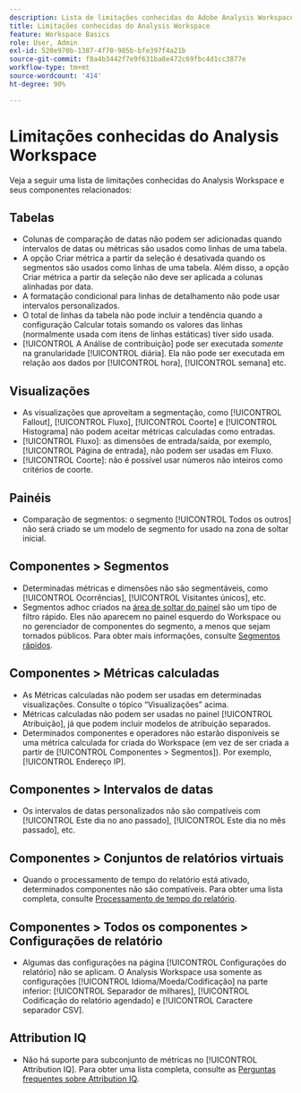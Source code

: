 ```yaml
---
description: Lista de limitações conhecidas do Adobe Analysis Workspace e dos componentes relacionados a ele
title: Limitações conhecidas do Analysis Workspace
feature: Workspace Basics
role: User, Admin
exl-id: 520e970b-1387-4f70-985b-bfe397f4a21b
source-git-commit: f8a4b3442f7e9f631ba8e472c69fbc4d1cc3877e
workflow-type: tm+mt
source-wordcount: '414'
ht-degree: 90%

---
```


# Limitações conhecidas do Analysis Workspace

Veja a seguir uma lista de limitações conhecidas do Analysis Workspace e seus componentes relacionados:

## Tabelas

* Colunas de comparação de datas não podem ser adicionadas quando intervalos de datas ou métricas são usados como linhas de uma tabela.
* A opção Criar métrica a partir da seleção é desativada quando os segmentos são usados como linhas de uma tabela. Além disso, a opção Criar métrica a partir da seleção não deve ser aplicada a colunas alinhadas por data.
* A formatação condicional para linhas de detalhamento não pode usar intervalos personalizados.
* O total de linhas da tabela não pode incluir a tendência quando a configuração Calcular totais somando os valores das linhas (normalmente usada com itens de linhas estáticas) tiver sido usada.
* [!UICONTROL A Análise de contribuição] pode ser executada _somente_ na granularidade [!UICONTROL diária]. Ela não pode ser executada em relação aos dados por [!UICONTROL hora], [!UICONTROL semana] etc.

## Visualizações

* As visualizações que aproveitam a segmentação, como [!UICONTROL Fallout], [!UICONTROL Fluxo], [!UICONTROL Coorte] e [!UICONTROL Histograma] não podem aceitar métricas calculadas como entradas.
* [!UICONTROL Fluxo]: as dimensões de entrada/saída, por exemplo, [!UICONTROL Página de entrada], não podem ser usadas em Fluxo.
* [!UICONTROL Coorte]: não é possível usar números não inteiros como critérios de coorte.

## Painéis

* Comparação de segmentos: o segmento [!UICONTROL Todos os outros] não será criado se um modelo de segmento for usado na zona de soltar inicial.

## Componentes > Segmentos

* Determinadas métricas e dimensões não são segmentáveis, como [!UICONTROL Ocorrências], [!UICONTROL Visitantes únicos], etc.
* Segmentos adhoc criados na [área de soltar do painel](https://experienceleague.adobe.com/docs/analytics/analyze/analysis-workspace/panels/panels.html?lang=pt-BR) são um tipo de filtro rápido. Eles não aparecem no painel esquerdo do Workspace ou no gerenciador de componentes do segmento, a menos que sejam tornados públicos. Para obter mais informações, consulte [Segmentos rápidos](/help/analyze/analysis-workspace/components/segments/quick-segments.md).

## Componentes > Métricas calculadas

* As Métricas calculadas não podem ser usadas em determinadas visualizações. Consulte o tópico “Visualizações” acima.
* Métricas calculadas não podem ser usadas no painel [!UICONTROL Atribuição], já que podem incluir modelos de atribuição separados.
* Determinados componentes e operadores não estarão disponíveis se uma métrica calculada for criada do Workspace (em vez de ser criada a partir de [!UICONTROL Componentes > Segmentos]). Por exemplo, [!UICONTROL Endereço IP].

## Componentes > Intervalos de datas

* Os intervalos de datas personalizados não são compatíveis com [!UICONTROL Este dia no ano passado], [!UICONTROL Este dia no mês passado], etc.

## Componentes > Conjuntos de relatórios virtuais

* Quando o processamento de tempo do relatório está ativado, determinados componentes não são compatíveis. Para obter uma lista completa, consulte [Processamento de tempo do relatório](/help/components/vrs/vrs-report-time-processing.md).

## Componentes > Todos os componentes > Configurações de relatório

* Algumas das configurações na página [!UICONTROL Configurações do relatório] não se aplicam. O Analysis Workspace usa somente as configurações [!UICONTROL Idioma/Moeda/Codificação] na parte inferior: [!UICONTROL Separador de milhares], [!UICONTROL Codificação do relatório agendado] e [!UICONTROL Caractere separador CSV].

## Attribution IQ

* Não há suporte para subconjunto de métricas no [!UICONTROL Attribution IQ]. Para obter uma lista completa, consulte as [Perguntas frequentes sobre Attribution IQ](../attribution/faq.md).
